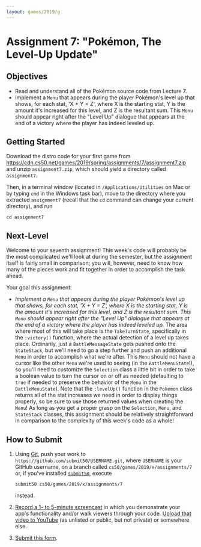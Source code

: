 ```yaml
---
layout: games/2019/g
---
```


# Assignment 7: "Pokémon, The Level-Up Update"

## Objectives

* Read and understand all of the Pokémon source code from Lecture 7.
* Implement a `Menu` that appears during the player Pokémon's level up that shows, for each stat, 'X + Y = Z', where X is the starting stat, Y is the amount it's increased for this level, and Z is the resultant sum. This `Menu` should appear right after the "Level Up" dialogue that appears at the end of a victory where the player has indeed leveled up.

## Getting Started

Download the distro code for your first game from <https://cdn.cs50.net/games/2019/spring/assignments/7/assignment7.zip> and unzip `assignment7.zip`, which should yield a directory called `assignment7`.

Then, in a terminal window (located in `/Applications/Utilities` on Mac or by typing
`cmd` in the Windows task bar), move to the directory where you extracted `assignment7`
(recall that the `cd` command can change your current directory), and run

```
cd assignment7
```

## Next-Level

Welcome to your seventh assignment! This week's code will probably be the most complicated we'll look at during the semester, but the assignment itself is fairly small in comparison; you will, however, need to know how many of the pieces work and fit together in order to accomplish the task ahead.

Your goal this assignment:

* *Implement a `Menu` that appears during the player Pokémon's level up that shows, for each stat, 'X + Y = Z', where X is the starting stat, Y is the amount it's increased for this level, and Z is the resultant sum. This `Menu` should appear right after the "Level Up" dialogue that appears at the end of a victory where the player has indeed leveled up.* The area where most of this will take place is the `TakeTurnState`, specifically in the `:victory()` function, where the actual detection of a level up takes place. Ordinarily, just a `BattleMessageState` gets pushed onto the `StateStack`, but we'll need to go a step further and push an additional `Menu` in order to accomplish what we're after. This `Menu` should not have a cursor like the other `Menu` we're used to seeing (in the `BattleMenuState`!), so you'll need to customize the `Selection` class a little bit in order to take a boolean value to turn the cursor on or off as needed (defaulting to `true` if needed to preserve the behavior of the `Menu` in the `BattleMenuState`). Note that the `:levelUp()` function in the `Pokemon` class returns all of the stat increases we need in order to display things properly, so be sure to use those returned values when creating the `Menu`! As long as you get a proper grasp on the `Selection`, `Menu`, and `StateStack` classes, this assignment should be relatively straightforward in comparison to the complexity of this week's code as a whole!

## How to Submit

1. Using [Git](https://git-scm.com/downloads), push your work to `https://github.com/submit50/USERNAME.git`, where `USERNAME` is your GitHub username, on a branch called `cs50/games/2019/x/assignments/7` or, if you've installed [`submit50`](https://cs50.readthedocs.io/submit50/), execute

   ```
   submit50 cs50/games/2019/x/assignments/7
   ```

   instead.
1. [Record a 1- to 5-minute screencast](https://www.howtogeek.com/205742/how-to-record-your-windows-mac-linux-android-or-ios-screen/) in which you demonstrate your app's functionality and/or walk viewers through your code. [Upload that video to YouTube](https://www.youtube.com/upload) (as unlisted or public, but not private) or somewhere else.
1. [Submit this form](https://forms.cs50.io/789cabfe-3dbb-46a8-94ff-1a8ec78c2312).
